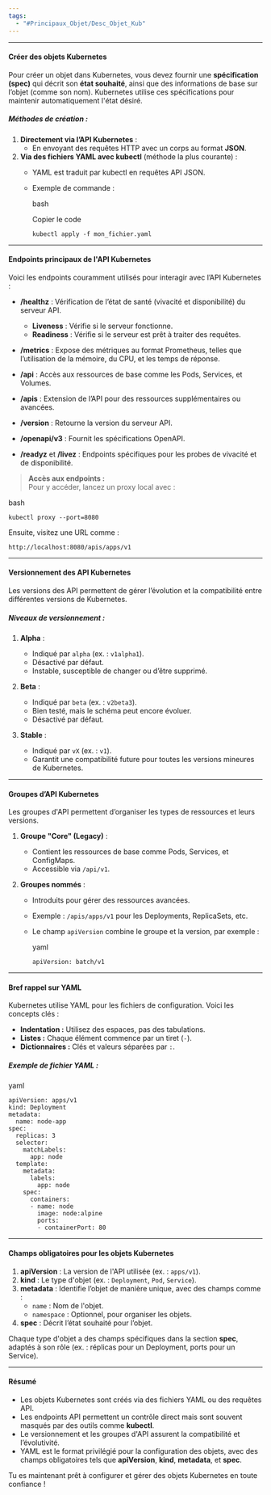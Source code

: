 ```yaml
---
tags:
  - "#Principaux_Objet/Desc_Objet_Kub"
---
```

***
#### **Créer des objets Kubernetes**

Pour créer un objet dans Kubernetes, vous devez fournir une **spécification (spec)** qui décrit son **état souhaité**, ainsi que des informations de base sur l’objet (comme son nom). Kubernetes utilise ces spécifications pour maintenir automatiquement l'état désiré.

##### **Méthodes de création :**

1. **Directement via l’API Kubernetes** :
    - En envoyant des requêtes HTTP avec un corps au format **JSON**.
2. **Via des fichiers YAML avec kubectl** (méthode la plus courante) :
    - YAML est traduit par kubectl en requêtes API JSON.
    - Exemple de commande :
        
        bash
        
        Copier le code
        
        `kubectl apply -f mon_fichier.yaml`
        

---

#### **Endpoints principaux de l'API Kubernetes**

Voici les endpoints couramment utilisés pour interagir avec l’API Kubernetes :

- **/healthz** : Vérification de l’état de santé (vivacité et disponibilité) du serveur API.
    
    - **Liveness** : Vérifie si le serveur fonctionne.
    - **Readiness** : Vérifie si le serveur est prêt à traiter des requêtes.
- **/metrics** : Expose des métriques au format Prometheus, telles que l’utilisation de la mémoire, du CPU, et les temps de réponse.
    
- **/api** : Accès aux ressources de base comme les Pods, Services, et Volumes.
    
- **/apis** : Extension de l’API pour des ressources supplémentaires ou avancées.
    
- **/version** : Retourne la version du serveur API.
    
- **/openapi/v3** : Fournit les spécifications OpenAPI.
    
- **/readyz** et **/livez** : Endpoints spécifiques pour les probes de vivacité et de disponibilité.
    

> **Accès aux endpoints :**  
> Pour y accéder, lancez un proxy local avec :

bash


`kubectl proxy --port=8080`

Ensuite, visitez une URL comme :

`http://localhost:8080/apis/apps/v1`

---

#### **Versionnement des API Kubernetes**

Les versions des API permettent de gérer l’évolution et la compatibilité entre différentes versions de Kubernetes.

##### **Niveaux de versionnement :**

1. **Alpha** :
    
    - Indiqué par `alpha` (ex. : `v1alpha1`).
    - Désactivé par défaut.
    - Instable, susceptible de changer ou d’être supprimé.
2. **Beta** :
    
    - Indiqué par `beta` (ex. : `v2beta3`).
    - Bien testé, mais le schéma peut encore évoluer.
    - Désactivé par défaut.
3. **Stable** :
    
    - Indiqué par `vX` (ex. : `v1`).
    - Garantit une compatibilité future pour toutes les versions mineures de Kubernetes.

---

#### **Groupes d’API Kubernetes**

Les groupes d'API permettent d’organiser les types de ressources et leurs versions.

1. **Groupe "Core" (Legacy)** :
    
    - Contient les ressources de base comme Pods, Services, et ConfigMaps.
    - Accessible via `/api/v1`.
2. **Groupes nommés** :
    
    - Introduits pour gérer des ressources avancées.
    - Exemple : `/apis/apps/v1` pour les Deployments, ReplicaSets, etc.
    - Le champ `apiVersion` combine le groupe et la version, par exemple :
        
        yaml
        
        `apiVersion: batch/v1`
        

---

#### **Bref rappel sur YAML**

Kubernetes utilise YAML pour les fichiers de configuration. Voici les concepts clés :

- **Indentation :** Utilisez des espaces, pas des tabulations.
- **Listes :** Chaque élément commence par un tiret (`-`).
- **Dictionnaires :** Clés et valeurs séparées par `:`.

##### **Exemple de fichier YAML :**

yaml

	apiVersion: apps/v1
	kind: Deployment
	metadata:
	  name: node-app
	spec:
	  replicas: 3
	  selector:
	    matchLabels:
	      app: node
	  template:
	    metadata:
	      labels:
	        app: node
	    spec:
	      containers:
	      - name: node
	        image: node:alpine
	        ports:
	        - containerPort: 80
	

---

#### **Champs obligatoires pour les objets Kubernetes**

1. **apiVersion** : La version de l'API utilisée (ex. : `apps/v1`).
2. **kind** : Le type d'objet (ex. : `Deployment`, `Pod`, `Service`).
3. **metadata** : Identifie l’objet de manière unique, avec des champs comme :
    - `name` : Nom de l'objet.
    - `namespace` : Optionnel, pour organiser les objets.
4. **spec** : Décrit l’état souhaité pour l’objet.

Chaque type d'objet a des champs spécifiques dans la section **spec**, adaptés à son rôle (ex. : réplicas pour un Deployment, ports pour un Service).

---

#### **Résumé**

- Les objets Kubernetes sont créés via des fichiers YAML ou des requêtes API.
- Les endpoints API permettent un contrôle direct mais sont souvent masqués par des outils comme **kubectl**.
- Le versionnement et les groupes d'API assurent la compatibilité et l’évolutivité.
- YAML est le format privilégié pour la configuration des objets, avec des champs obligatoires tels que **apiVersion**, **kind**, **metadata**, et **spec**.

Tu es maintenant prêt à configurer et gérer des objets Kubernetes en toute confiance !